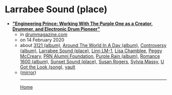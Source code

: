 # Larrabee Sound (place)

 - [**"Engineering Prince: Working With The Purple One as a Creator, Drummer, and Electronic Drum Pioneer"**](https://drummagazine.com/engineering-prince-the-purple-one-as-a-creator-drummer-and-electronic-drum-pioneer/)<ul><li>in [drummagazine.com](https://drummagazine.com/)</li><li>on 14 February 2020</li><li>about [3121 (album)](../../../topics/album/3121/index.md), [Around The World In A Day (album)](../../../topics/album/around-the-world-in-a-day/index.md), [Controversy (album)](../../../topics/album/controversy/index.md), [Larrabee Sound (place)](../../../topics/place/larrabee-sound/index.md), [Linn LM-1](../../../topics/linn-lm-1/index.md), [Lisa Chamblee](../../../topics/lisa-chamblee/index.md), [Peggy McCreary](../../../topics/peggy-mccreary/index.md), [PRN Alumni Foundation](../../../topics/prn-alumni-foundation/index.md), [Purple Rain (album)](../../../topics/album/purple-rain/index.md), [Romance 1600 (album)](../../../topics/album/romance-1600/index.md), [Sunset Sound (place)](../../../topics/place/sunset-sound/index.md), [Susan Rogers](../../../topics/susan-rogers/index.md), [Sylvia Massy](../../../topics/sylvia-massy/index.md), [U Got the Look (song)](../../../topics/song/u-got-the-look/index.md), [vault](../../../topics/vault/index.md)</li><li>([mirror](https://web.archive.org/web/*/https://drummagazine.com/engineering-prince-the-purple-one-as-a-creator-drummer-and-electronic-drum-pioneer/))</li><ul>

----

[Home](../index.md)
